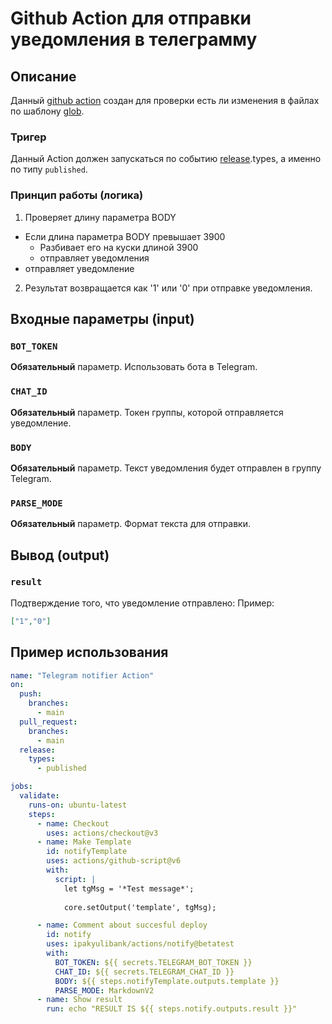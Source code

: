 # Github Action для отправки уведомления в телеграмму 

## Описание

Данный [github action](https://docs.github.com/en/actions) создан для проверки есть ли изменения в файлах по шаблону [glob](https://en.wikipedia.org/wiki/Glob_(programming)).

### Тригер

Данный Action должен запускаться по событию [release](https://docs.github.com/en/actions/using-workflows/events-that-trigger-workflows#release).types, а именно по типу `published`.

### Принцип работы (логика)

1. Проверяет длину параметра BODY
  - Если длина параметра BODY превышает 3900
    - Разбивает его на куски длиной 3900
    - отправляет уведомления
  - отправляет уведомление
2. Результат возвращается как '1' или '0' при отправке уведомления.



## Входные параметры (input)

### `BOT_TOKEN`

**Обязательный** параметр. Использовать бота в Telegram.

### `CHAT_ID`

**Обязательный** параметр. Токен группы, которой отправляется уведомление.

### `BODY`

**Обязательный** параметр. Текст уведомления будет отправлен в группу Telegram.

### `PARSE_MODE`

**Обязательный** параметр. Формат текста для отправки.


## Вывод (output)

### `result`

Подтверждение того, что уведомление отправлено:
Пример:
```json
["1","0"]
```

##  Пример использования
```yaml
name: "Telegram notifier Action"
on:
  push:
    branches:
      - main
  pull_request:
    branches:
      - main
  release:
    types:
      - published

jobs:
  validate:
    runs-on: ubuntu-latest
    steps:
      - name: Checkout
        uses: actions/checkout@v3
      - name: Make Template
        id: notifyTemplate
        uses: actions/github-script@v6
        with:
          script: |
            let tgMsg = '*Test message*';
              
            core.setOutput('template', tgMsg);

      - name: Comment about succesful deploy
        id: notify
        uses: ipakyulibank/actions/notify@betatest
        with:
          BOT_TOKEN: ${{ secrets.TELEGRAM_BOT_TOKEN }}
          CHAT_ID: ${{ secrets.TELEGRAM_CHAT_ID }}
          BODY: ${{ steps.notifyTemplate.outputs.template }}
          PARSE_MODE: MarkdownV2
      - name: Show result
        run: echo "RESULT IS ${{ steps.notify.outputs.result }}"

```